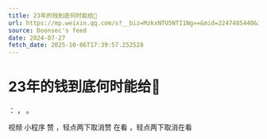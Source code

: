 ```yaml
---
title: 23年的钱到底何时能给🐒
url: https://mp.weixin.qq.com/s?__biz=MzkxNTU5NTI1Ng==&mid=2247485440&idx=1&sn=ece594ef11b9227945aed68d0fe93284
source: Doonsec's feed
date: 2024-07-27
fetch_date: 2025-10-06T17:39:57.252528
---
```


# 23年的钱到底何时能给🐒

：
，
。

视频
小程序
赞
，轻点两下取消赞
在看
，轻点两下取消在看
